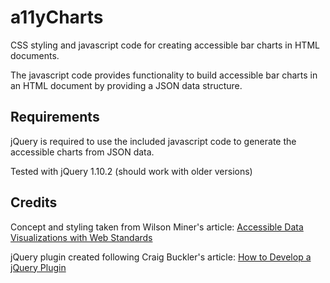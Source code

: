 # a11yCharts

CSS styling and javascript code for creating accessible bar charts in HTML
documents.

The javascript code provides functionality to build accessible bar charts in
an HTML document by providing a JSON data structure.


## Requirements

jQuery is required to use the included javascript code to generate the
accessible charts from JSON data.

Tested with jQuery 1.10.2 (should work with older versions)


## Credits

Concept and styling taken from Wilson Miner's article:
[Accessible Data Visualizations with Web Standards](http://alistapart.com/article/accessibledatavisualization)

jQuery plugin created following Craig Buckler's article:
[How to Develop a jQuery Plugin](http://www.sitepoint.com/how-to-develop-a-jquery-plugin/)
